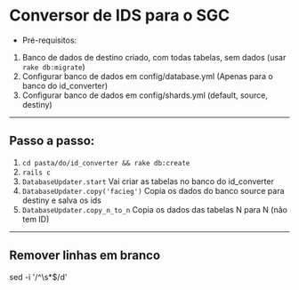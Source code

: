 Conversor de IDS para o SGC
====
* Pré-requisitos:

1. Banco de dados de destino criado, com todas tabelas, sem dados (usar `rake db:migrate`)
2. Configurar banco de dados em config/database.yml (Apenas para o banco do id_converter)
3. Configurar banco de dados em config/shards.yml (default, source, destiny)

***

Passo a passo:
---------------------
1. `cd pasta/do/id_converter && rake db:create`
2. `rails c`
3. `DatabaseUpdater.start` Vai criar as tabelas no banco do id_converter
4. `DatabaseUpdater.copy('facieg')` Copia os dados do banco source para destiny e salva os ids 
4. `DatabaseUpdater.copy_n_to_n` Copia os dados das tabelas N para N (não tem ID) 

***

Remover linhas em branco
-----------
sed -i '/^\s*$/d'
